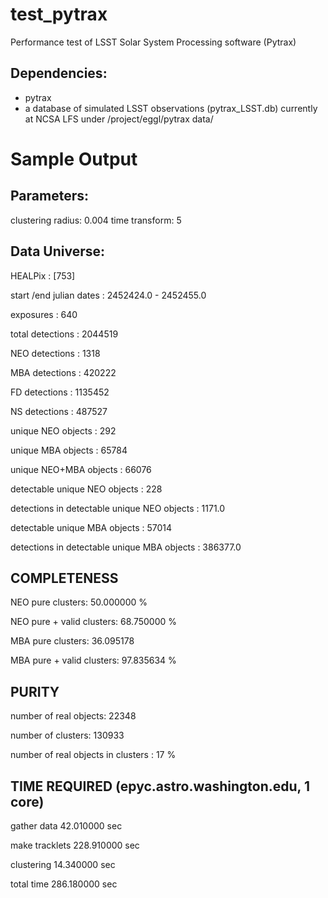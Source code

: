 # test_pytrax
Performance test of LSST Solar System Processing software (Pytrax)

## Dependencies: 
* pytrax 
* a database of simulated LSST observations (pytrax_LSST.db) currently at NCSA LFS under /project/eggl/pytrax
data/

# Sample Output 
## Parameters: 
clustering radius: 0.004
time transform: 5

## Data Universe:

HEALPix :  [753]

start /end julian dates :  2452424.0  -  2452455.0

exposures :  640

total detections :  2044519

NEO detections :  1318

MBA detections :  420222

FD detections :  1135452

NS detections :  487527

unique NEO objects :  292

unique MBA objects :  65784

unique NEO+MBA objects :  66076

detectable unique NEO objects :  228

detections in detectable unique NEO objects :  1171.0

detectable unique MBA objects :  57014

detections in detectable unique MBA objects :  386377.0

## COMPLETENESS
 NEO pure clusters: 50.000000 %
 
 NEO pure + valid clusters: 68.750000 %
 
 MBA pure clusters: 36.095178
 
 MBA pure + valid clusters: 97.835634 %
 
## PURITY
 number of real objects: 22348 
 
 number of clusters: 130933
 
 number of real objects in clusters : 17 %
 
## TIME REQUIRED (epyc.astro.washington.edu, 1 core)
 gather data 42.010000 sec
 
 make tracklets 228.910000 sec
 
 clustering 14.340000 sec
 
 total time 286.180000 sec
